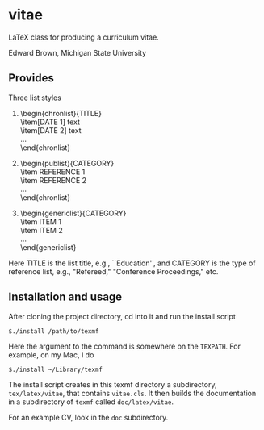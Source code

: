 vitae
=====

LaTeX class for producing a curriculum vitae.

Edward Brown, Michigan State University


Provides
--------

Three list styles
1.  \begin{chronlist}{TITLE}  
        \item[DATE 1] text  
        \item[DATE 2] text  
        ...  
    \end{chronlist}

2.  \begin{publist}{CATEGORY}  
        \item REFERENCE 1  
        \item REFERENCE 2  
        ...  
    \end{chronlist}

3.  \begin{genericlist}{CATEGORY}  
	    \item ITEM 1  
        \item ITEM 2  
	    ...  
	\end{genericlist}

Here TITLE is the list title, e.g., ``Education'', and CATEGORY is the type of reference list, e.g., "Refereed," "Conference Proceedings," etc.

Installation and usage
----------------------

After cloning the project directory, cd into it and run the install script
    
    $./install /path/to/texmf

Here the argument to the command is somewhere on the `TEXPATH`. For example, on my Mac, I do

    $./install ~/Library/texmf

The install script creates in this texmf directory a subdirectory, 
`tex/latex/vitae`,
that contains `vitae.cls`.  It then builds the documentation in a 
subdirectory of `texmf` called `doc/latex/vitae`.

For an example CV, look in the `doc` subdirectory.


